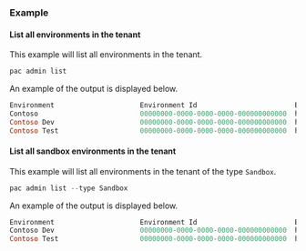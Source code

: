 ### Example

#### List all environments in the tenant

This example will list all environments in the tenant.

```powershell
pac admin list
```

An example of the output is displayed below.

```powershell
Environment                     Environment Id                        Environment Url                        Type        Organization Id
Contoso                         00000000-0000-0000-0000-000000000000  https://contoso.crm.dynamics.com/      Production  00000000-0000-0000-0000-000000000000
Contoso Dev                     00000000-0000-0000-0000-000000000000  https://contoso-dev.crm.dynamics.com/  Sandbox     00000000-0000-0000-0000-000000000000
Contoso Test                    00000000-0000-0000-0000-000000000000  https://commdemos.crm.dynamics.com/    Sandbox     00000000-0000-0000-0000-000000000000
```

#### List all sandbox environments in the tenant

This example will list all environments in the tenant of the type `Sandbox`.

```powershell
pac admin list --type Sandbox
```

An example of the output is displayed below.

```powershell
Environment                     Environment Id                        Environment Url                        Type        Organization Id
Contoso Dev                     00000000-0000-0000-0000-000000000000  https://contoso-dev.crm.dynamics.com/  Sandbox     00000000-0000-0000-0000-000000000000
Contoso Test                    00000000-0000-0000-0000-000000000000  https://commdemos.crm.dynamics.com/    Sandbox     00000000-0000-0000-0000-000000000000
```
